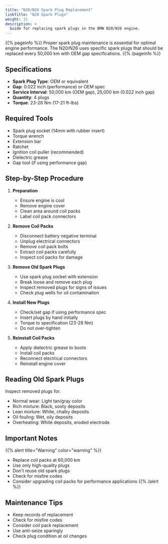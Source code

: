 ```yaml
---
title: "N20/N26 Spark Plug Replacement"
linkTitle: "N20 Spark Plugs"
weight: 31
description: >
  Guide for replacing spark plugs in the BMW N20/N26 engine.
---
```


{{% pageinfo %}}
Proper spark plug maintenance is essential for optimal engine performance. The N20/N26 uses specific spark plugs that should be replaced every 50,000 km with OEM gap specifications.
{{% /pageinfo %}}

## Specifications

- **Spark Plug Type**: OEM or equivalent
- **Gap**: 0.022 inch (performance) or OEM spec
- **Service Interval**: 50,000 km (OEM gap), 25,000 km (0.022 inch gap)
- **Quantity**: 4 plugs
- **Torque**: 23-28 Nm (17-21 ft-lbs)

## Required Tools

- Spark plug socket (14mm with rubber insert)
- Torque wrench
- Extension bar
- Ratchet
- Ignition coil puller (recommended)
- Dielectric grease
- Gap tool (if using performance gap)

## Step-by-Step Procedure

1. **Preparation**
   - Ensure engine is cool
   - Remove engine cover
   - Clean area around coil packs
   - Label coil pack connectors

2. **Remove Coil Packs**
   - Disconnect battery negative terminal
   - Unplug electrical connectors
   - Remove coil pack bolts
   - Extract coil packs carefully
   - Inspect coil packs for damage

3. **Remove Old Spark Plugs**
   - Use spark plug socket with extension
   - Break loose and remove each plug
   - Inspect removed plugs for signs of issues
   - Check plug wells for oil contamination

4. **Install New Plugs**
   - Check/set gap if using performance spec
   - Insert plugs by hand initially
   - Torque to specification (23-28 Nm)
   - Do not over-tighten

5. **Reinstall Coil Packs**
   - Apply dielectric grease to boots
   - Install coil packs
   - Reconnect electrical connectors
   - Reinstall engine cover

## Reading Old Spark Plugs

Inspect removed plugs for:
- Normal wear: Light tan/gray color
- Rich mixture: Black, sooty deposits
- Lean mixture: White, chalky deposits
- Oil fouling: Wet, oily deposits
- Overheating: White deposits, eroded electrode

## Important Notes

{{% alert title="Warning" color="warning" %}}
- Replace coil packs at 60,000 km
- Use only high-quality plugs
- Don't reuse old spark plugs
- Check for misfire codes
- Consider upgrading coil packs for performance applications
{{% /alert %}}

## Maintenance Tips

- Keep records of replacement
- Check for misfire codes
- Consider coil pack replacement
- Use anti-seize sparingly
- Check plug condition at oil changes 